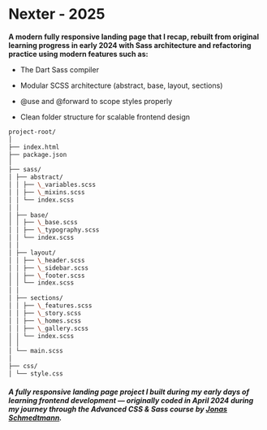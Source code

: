 # Nexter - 2025

**A modern fully responsive landing page that I recap, rebuilt from original learning progress in early 2024 with Sass architecture and refactoring practice using modern features such as:**

- The Dart Sass compiler

- Modular SCSS architecture (abstract, base, layout, sections)

- @use and @forward to scope styles properly

- Clean folder structure for scalable frontend design

```bash
project-root/
│
├── index.html
├── package.json
│
├── sass/
│ ├── abstract/
│ │ ├── \_variables.scss
│ │ ├── \_mixins.scss
│ │ └── index.scss
│ │
│ ├── base/
│ │ ├── \_base.scss
│ │ ├── \_typography.scss
│ │ └── index.scss
│ │
│ ├── layout/
│ │ ├── \_header.scss
│ │ ├── \_sidebar.scss
│ │ ├── \_footer.scss
│ │ └── index.scss
│ │
│ ├── sections/
│ │ ├── \_features.scss
│ │ ├── \_story.scss
│ │ ├── \_homes.scss
│ │ ├── \_gallery.scss
│ │ └── index.scss
│ │
│ └── main.scss
│
├── css/
│ └── style.css
```

##### A fully responsive landing page project I built during my early days of learning frontend development — originally coded in **April 2024** during my journey through the **Advanced CSS & Sass** course by [Jonas Schmedtmann](https://codingheroes.io/).
